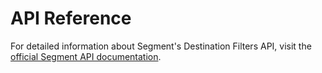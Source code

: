 # API Reference

For detailed information about Segment's Destination Filters API, visit the [official Segment API documentation](https://docs.segmentapis.com/tag/Destination-Filters#section/Types-of-filters).
